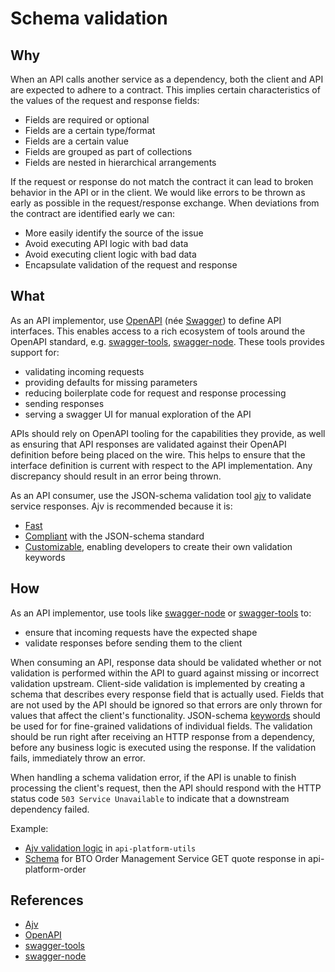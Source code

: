 # Schema validation

## Why

When an API calls another service as a dependency, both the client and API are expected to adhere to a contract. This implies certain characteristics of the values of the request and response fields:
-   Fields are required or optional
-   Fields are a certain type/format
-   Fields are a certain value
-   Fields are grouped as part of collections
-   Fields are nested in hierarchical arrangements

If the request or response do not match the contract it can lead to broken behavior in the API or in the client. We would like errors to be thrown as early as possible in the request/response exchange. When deviations from the contract are identified early we can:
-   More easily identify the source of the issue
-   Avoid executing API logic with bad data
-   Avoid executing client logic with bad data
-   Encapsulate validation of the request and response

## What

As an API implementor, use [OpenAPI](https://www.openapis.org/) (née [Swagger](https://swagger.io/)) to define API interfaces. This enables access to a rich ecosystem of tools around the OpenAPI standard, e.g. [swagger-tools](https://github.com/apigee-127/swagger-tools/), [swagger-node](https://github.com/swagger-api/swagger-node). These tools provides support for:
-   validating incoming requests
-   providing defaults for missing parameters
-   reducing boilerplate code for request and response processing
-   sending responses
-   serving a swagger UI for manual exploration of the API

APIs should rely on OpenAPI tooling for the capabilities they provide, as well as ensuring that API responses are validated against their OpenAPI definition before being placed on the wire. This helps to ensure that the interface definition is current with respect to the API implementation. Any discrepancy should result in an error being thrown.

As an API consumer, use the JSON-schema validation tool [ajv](http://epoberezkin.github.io/ajv/) to validate service responses. Ajv is recommended because it is:
-   [Fast](https://github.com/ebdrup/json-schema-benchmark#performance)
-   [Compliant](https://github.com/epoberezkin/test-validators#results-summary) with the JSON-schema standard
-   [Customizable](https://github.com/epoberezkin/ajv/blob/master/CUSTOM.md), enabling developers to create their own validation keywords

## How

As an API implementor, use tools like [swagger-node](https://github.com/swagger-api/swagger-node) or [swagger-tools](https://github.com/apigee-127/swagger-tools/) to:
-   ensure that incoming requests have the expected shape
-   validate responses before sending them to the client

When consuming an API, response data should be validated whether or not validation is performed within the API to guard against missing or incorrect validation upstream. Client-side validation is implemented by creating a schema that describes every response field that is actually used. Fields that are not used by the API should be ignored so that errors are only thrown for values that affect the client's functionality. JSON-schema [keywords](https://github.com/epoberezkin/ajv/blob/master/KEYWORDS.md) should be used for for fine-grained validations of individual fields. The validation should be run right after receiving an HTTP response from a dependency, before any business logic is executed using the response. If the validation fails, immediately throw an error.

When handling a schema validation error, if the API is unable to finish processing the client's request, then the API should respond with the HTTP status code `503 Service Unavailable` to indicate that a downstream dependency failed.

Example:
-   [Ajv validation logic](https://github.com/telusdigital/api-platform-utils/blob/master/src/validate-body/index.js)
in `api-platform-utils`
-   [Schema](https://github.com/telusdigital/api-platform-order/blob/master/src/domain/order-automation/quote/quoteResponseSchema.js) for BTO Order Management Service GET quote response in api-platform-order

## References

-   [Ajv](http://epoberezkin.github.io/ajv/)
-   [OpenAPI](https://www.openapis.org/)
-   [swagger-tools](https://github.com/apigee-127/swagger-tools)
-   [swagger-node](https://github.com/swagger-api/swagger-node)
